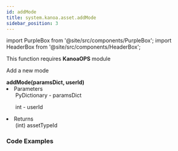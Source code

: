```yaml
---
id: addMode
title: system.kanoa.asset.addMode
sidebar_position: 3
---
```

import PurpleBox from '@site/src/components/PurpleBox';
import HeaderBox from '@site/src/components/HeaderBox';


<PurpleBox>This function requires <b>KanoaOPS</b> module</PurpleBox>

<HeaderBox header="Description">Add a new mode</HeaderBox>

<HeaderBox header="Syntax">
    <b>addMode(paramsDict, userId)</b>
    <li> Parameters <br />
        <ul>PyDictionary - paramsDict<br /></ul>
        <ul>int - userId<br /> </ul>
    </li>
    <li> Returns <br />
        <ul>(int) assetTypeId<br /> </ul>
    </li>
</HeaderBox>

### Code Examples

```py


```